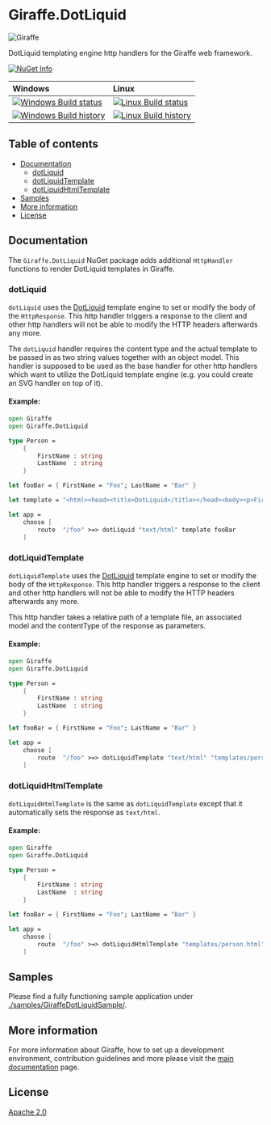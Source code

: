 # Giraffe.DotLiquid

![Giraffe](https://raw.githubusercontent.com/giraffe-fsharp/Giraffe/master/giraffe.png)

DotLiquid templating engine http handlers for the Giraffe web framework.

[![NuGet Info](https://buildstats.info/nuget/Giraffe.DotLiquid?includePreReleases=true)](https://www.nuget.org/packages/Giraffe.DotLiquid/)

| Windows | Linux |
| :------ | :---- |
| [![Windows Build status](https://ci.appveyor.com/api/projects/status/914030ec0lrc0vti/branch/develop?svg=true)](https://ci.appveyor.com/project/dustinmoris/giraffe-dotliquid/branch/develop) | [![Linux Build status](https://travis-ci.org/giraffe-fsharp/Giraffe.DotLiquid.svg?branch=develop)](https://travis-ci.org/giraffe-fsharp/Giraffe.DotLiquid/builds?branch=develop) |
| [![Windows Build history](https://buildstats.info/appveyor/chart/dustinmoris/giraffe-dotliquid?branch=develop&includeBuildsFromPullRequest=false)](https://ci.appveyor.com/project/dustinmoris/giraffe-dotliquid/history?branch=develop) | [![Linux Build history](https://buildstats.info/travisci/chart/giraffe-fsharp/Giraffe.DotLiquid?branch=develop&includeBuildsFromPullRequest=false)](https://travis-ci.org/giraffe-fsharp/Giraffe.DotLiquid/builds?branch=develop) |

## Table of contents

- [Documentation](#documentation)
    - [dotLiquid](#dotliquid)
    - [dotLiquidTemplate](#dotliquidtemplate)
    - [dotLiquidHtmlTemplate](#dotliquidhtmltemplate)
- [Samples](#samples)
- [More information](#more-information)
- [License](#license)

## Documentation

The `Giraffe.DotLiquid` NuGet package adds additional `HttpHandler` functions to render DotLiquid templates in Giraffe.

### dotLiquid

`dotLiquid` uses the [DotLiquid](http://dotliquidmarkup.org/) template engine to set or modify the body of the `HttpResponse`. This http handler triggers a response to the client and other http handlers will not be able to modify the HTTP headers afterwards any more.

The `dotLiquid` handler requires the content type and the actual template to be passed in as two string values together with an object model. This handler is supposed to be used as the base handler for other http handlers which want to utilize the DotLiquid template engine (e.g. you could create an SVG handler on top of it).

#### Example:

```fsharp
open Giraffe
open Giraffe.DotLiquid

type Person =
    {
        FirstName : string
        LastName  : string
    }

let fooBar = { FirstName = "Foo"; LastName = "Bar" }

let template = "<html><head><title>DotLiquid</title></head><body><p>First name: {{ firstName }}<br />Last name: {{ lastName }}</p></body></html>"

let app =
    choose [
        route  "/foo" >=> dotLiquid "text/html" template fooBar
    ]
```

### dotLiquidTemplate

`dotLiquidTemplate` uses the [DotLiquid](http://dotliquidmarkup.org/) template engine to set or modify the body of the `HttpResponse`. This http handler triggers a response to the client and other http handlers will not be able to modify the HTTP headers afterwards any more.

This http handler takes a relative path of a template file, an associated model and the contentType of the response as parameters.

#### Example:

```fsharp
open Giraffe
open Giraffe.DotLiquid

type Person =
    {
        FirstName : string
        LastName  : string
    }

let fooBar = { FirstName = "Foo"; LastName = "Bar" }

let app =
    choose [
        route  "/foo" >=> dotLiquidTemplate "text/html" "templates/person.html" fooBar
    ]
```

### dotLiquidHtmlTemplate

`dotLiquidHtmlTemplate` is the same as `dotLiquidTemplate` except that it automatically sets the response as `text/html`.

#### Example:

```fsharp
open Giraffe
open Giraffe.DotLiquid

type Person =
    {
        FirstName : string
        LastName  : string
    }

let fooBar = { FirstName = "Foo"; LastName = "Bar" }

let app =
    choose [
        route  "/foo" >=> dotLiquidHtmlTemplate "templates/person.html" fooBar
    ]
```

## Samples

Please find a fully functioning sample application under [./samples/GiraffeDotLiquidSample/](https://github.com/giraffe-fsharp/Giraffe.DotLiquid/tree/master/samples/GiraffeDotLiquidSample).

## More information

For more information about Giraffe, how to set up a development environment, contribution guidelines and more please visit the [main documentation](https://github.com/giraffe-fsharp/Giraffe#table-of-contents) page.

## License

[Apache 2.0](https://raw.githubusercontent.com/giraffe-fsharp/Giraffe.DotLiquid/master/LICENSE)
